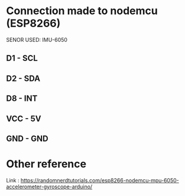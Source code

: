 # Connection made to nodemcu (ESP8266)

SENOR USED: IMU-6050

## D1 - SCL
## D2 - SDA 
## D8 - INT
## VCC - 5V
## GND - GND 

# Other reference

Link : https://randomnerdtutorials.com/esp8266-nodemcu-mpu-6050-accelerometer-gyroscope-arduino/